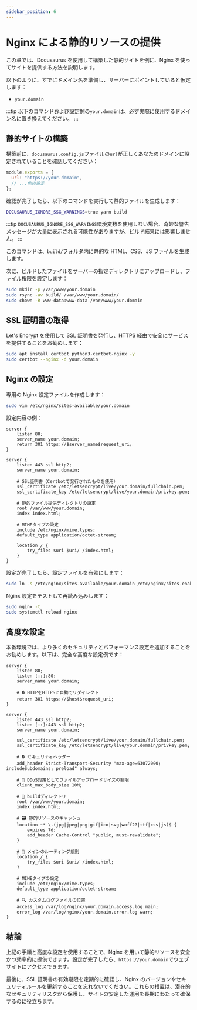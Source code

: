 ```yaml
---
sidebar_position: 6
---
```


# Nginx による静的リソースの提供

この章では、Docusaurus を使用して構築した静的サイトを例に、Nginx を使ってサイトを提供する方法を説明します。

以下のように、すでにドメイン名を準備し、サーバーにポイントしていると仮定します：

- `your.domain`

:::tip
以下のコマンドおよび設定例の`your.domain`は、必ず実際に使用するドメイン名に置き換えてください。
:::

## 静的サイトの構築

構築前に、`docusaurus.config.js`ファイルの`url`が正しくあなたのドメインに設定されていることを確認してください：

```javascript
module.exports = {
  url: "https://your.domain",
  // ...他の設定
};
```

確認が完了したら、以下のコマンドを実行して静的ファイルを生成します：

```bash
DOCUSAURUS_IGNORE_SSG_WARNINGS=true yarn build
```

:::tip
`DOCUSAURUS_IGNORE_SSG_WARNINGS`環境変数を使用しない場合、奇妙な警告メッセージが大量に表示される可能性がありますが、ビルド結果には影響しません。
:::

このコマンドは、`build/`フォルダ内に静的な HTML、CSS、JS ファイルを生成します。

次に、ビルドしたファイルをサーバーの指定ディレクトリにアップロードし、ファイル権限を設定します：

```bash
sudo mkdir -p /var/www/your.domain
sudo rsync -av build/ /var/www/your.domain/
sudo chown -R www-data:www-data /var/www/your.domain
```

## SSL 証明書の取得

Let's Encrypt を使用して SSL 証明書を発行し、HTTPS 経由で安全にサービスを提供することをお勧めします：

```bash
sudo apt install certbot python3-certbot-nginx -y
sudo certbot --nginx -d your.domain
```

## Nginx の設定

専用の Nginx 設定ファイルを作成します：

```bash
sudo vim /etc/nginx/sites-available/your.domain
```

設定内容の例：

```nginx
server {
    listen 80;
    server_name your.domain;
    return 301 https://$server_name$request_uri;
}

server {
    listen 443 ssl http2;
    server_name your.domain;

    # SSL証明書（Certbotで発行されたものを使用）
    ssl_certificate /etc/letsencrypt/live/your.domain/fullchain.pem;
    ssl_certificate_key /etc/letsencrypt/live/your.domain/privkey.pem;

    # 静的ファイル提供ディレクトリの設定
    root /var/www/your.domain;
    index index.html;

    # MIMEタイプの設定
    include /etc/nginx/mime.types;
    default_type application/octet-stream;

    location / {
        try_files $uri $uri/ /index.html;
    }
}
```

設定が完了したら、設定ファイルを有効にします：

```bash
sudo ln -s /etc/nginx/sites-available/your.domain /etc/nginx/sites-enabled/
```

Nginx 設定をテストして再読み込みします：

```bash
sudo nginx -t
sudo systemctl reload nginx
```

## 高度な設定

本番環境では、より多くのセキュリティとパフォーマンス設定を追加することをお勧めします。以下は、完全な高度な設定例です：

```nginx
server {
    listen 80;
    listen [::]:80;
    server_name your.domain;

    # 🔒 HTTPをHTTPSに自動でリダイレクト
    return 301 https://$host$request_uri;
}

server {
    listen 443 ssl http2;
    listen [::]:443 ssl http2;
    server_name your.domain;

    ssl_certificate /etc/letsencrypt/live/your.domain/fullchain.pem;
    ssl_certificate_key /etc/letsencrypt/live/your.domain/privkey.pem;

    # 🔒 セキュリティヘッダー
    add_header Strict-Transport-Security "max-age=63072000; includeSubdomains; preload" always;

    # 🔧 DDoS対策としてファイルアップロードサイズの制限
    client_max_body_size 10M;

    # 📁 buildディレクトリ
    root /var/www/your.domain;
    index index.html;

    # 🗃️ 静的リソースのキャッシュ
    location ~* \.(jpg|jpeg|png|gif|ico|svg|woff2?|ttf|css|js)$ {
        expires 7d;
        add_header Cache-Control "public, must-revalidate";
    }

    # 🔧 メインのルーティング規則
    location / {
        try_files $uri $uri/ /index.html;
    }

    # MIMEタイプの設定
    include /etc/nginx/mime.types;
    default_type application/octet-stream;

    # 🔍 カスタムログファイルの位置
    access_log /var/log/nginx/your.domain.access.log main;
    error_log /var/log/nginx/your.domain.error.log warn;
}
```

## 結論

上記の手順と高度な設定を使用することで、Nginx を用いて静的リソースを安全かつ効率的に提供できます。設定が完了したら、`https://your.domain`でウェブサイトにアクセスできます。

最後に、SSL 証明書の有効期限を定期的に確認し、Nginx のバージョンやセキュリティルールを更新することを忘れないでください。これらの措置は、潜在的なセキュリティリスクから保護し、サイトの安定した運用を長期にわたって確保するのに役立ちます。
